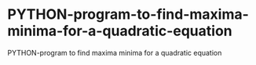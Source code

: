 # PYTHON-program-to-find-maxima-minima-for-a-quadratic-equation
PYTHON-program to find maxima minima for a quadratic equation
